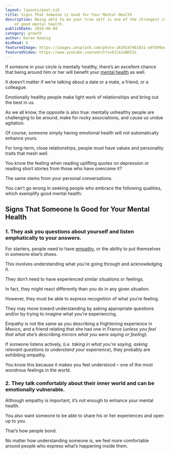 ```yaml
---
layout: layouts/post.njk
title: Signs That Someone is Good for Your Mental Health
description: Being able to be your true self is one of the strongest components
    of good mental health.
publishDate: 2019-06-09
category: growth
author: Karen Koenig
minRead: 8
featuredImage: https://images.unsplash.com/photo-1620147461831-a97b99ade1d3?ixlib=rb-4.0.3&ixid=M3wxMjA3fDB8MHxzZWFyY2h8OHx8bWVudGFsJTIwaGVhbHRofGVufDB8fDB8fHww&auto=format&fit=crop&w=600&q=60
featuredVideo: https://www.youtube.com/watch?v=K1lmJaBDIZs
---
```


<!-- @format -->

<!--StartFragment-->

If someone in your circle is mentally healthy, there’s an excellent chance that being around him or her will benefit your [mental health](https://everydaypower.com/mental-health-importance-2/) as well.

It doesn’t matter if we’re talking about a date or a mate, a friend, or a colleague.

Emotionally healthy people make light work of relationships and bring out the best in us.

As we all know, the opposite is also true: mentally unhealthy people are challenging to be around, make for rocky associations, and cause us undue agitation.

Of course, someone simply having emotional health will not automatically enhance yours.

For long-term, close relationships, people must have values and personality traits that mesh well.

You know the feeling when reading uplifting quotes on depression or reading short stories from those who have overcome it?

The same stems from your personal conversations.

You can’t go wrong in seeking people who embrace the following qualities, which exemplify good mental health:

## Signs That Someone Is Good for Your Mental Health

### **1. They ask you questions about yourself and listen emphatically to your answers.**

For starters, people need to have [empathy](https://everydaypower.com/compassionate-empathy-quotes/), or the ability to put themselves in someone else’s shoes.

This involves understanding what you’re going through and acknowledging it.

They don’t need to have experienced similar situations or feelings.

In fact, they might react differently than you do in any given situation.

However, they must be able to express recognition of what you’re feeling.

They may move toward understanding by asking appropriate questions and/or by trying to imagine what you’re experiencing.

Empathy is not the same as you describing a frightening experience in Mexico, and a friend relating that she had one in France (_unless you feel that what she’s describing mirrors what you were saying or feeling_).

If someone listens actively, (_i.e. taking in what you’re saying, asking relevant questions to understand your experience_), they probably are exhibiting empathy.

You know this because it makes you feel understood – one of the most wondrous feelings in the world.

### 2. They talk comfortably about their inner world and can be emotionally vulnerable.

Although empathy is important, it’s not enough to enhance your mental health.

You also want someone to be able to share his or her experiences and open up to you.

<!--EndFragment-->

<!--StartFragment-->

That’s how people bond.

No matter how understanding someone is, we feel more comfortable around people who express what’s happening inside them.
